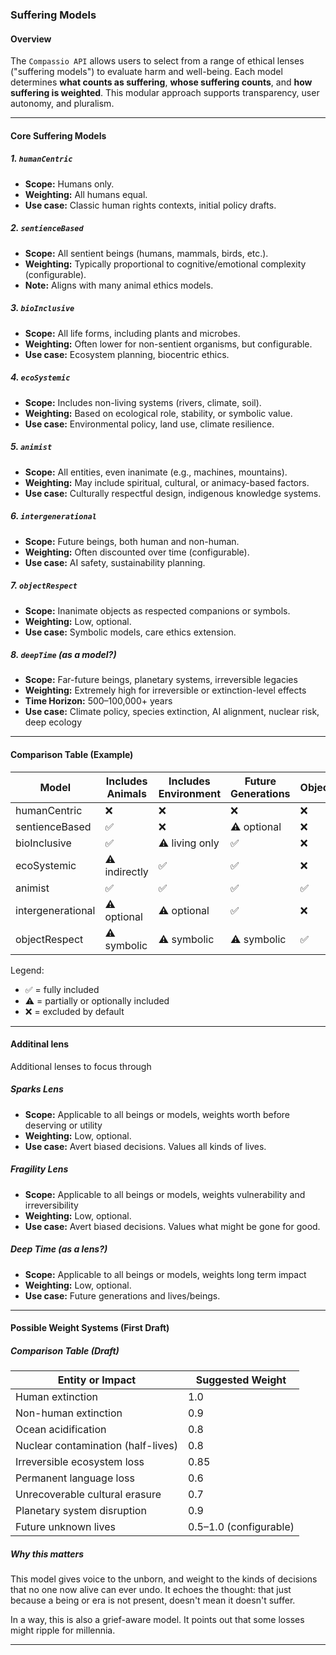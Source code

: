### Suffering Models

#### Overview

The `Compassio API` allows users to select from a range of ethical lenses ("suffering models") to evaluate harm and well-being. Each model determines **what counts as suffering**, **whose suffering counts**, and **how suffering is weighted**. This modular approach supports transparency, user autonomy, and pluralism.

---

#### Core Suffering Models

##### 1. `humanCentric`

- **Scope:** Humans only.
- **Weighting:** All humans equal.
- **Use case:** Classic human rights contexts, initial policy drafts.

##### 2. `sentienceBased`

- **Scope:** All sentient beings (humans, mammals, birds, etc.).
- **Weighting:** Typically proportional to cognitive/emotional complexity (configurable).
- **Note:** Aligns with many animal ethics models.

##### 3. `bioInclusive`

- **Scope:** All life forms, including plants and microbes.
- **Weighting:** Often lower for non-sentient organisms, but configurable.
- **Use case:** Ecosystem planning, biocentric ethics.

##### 4. `ecoSystemic`

- **Scope:** Includes non-living systems (rivers, climate, soil).
- **Weighting:** Based on ecological role, stability, or symbolic value.
- **Use case:** Environmental policy, land use, climate resilience.

##### 5. `animist`

- **Scope:** All entities, even inanimate (e.g., machines, mountains).
- **Weighting:** May include spiritual, cultural, or animacy-based factors.
- **Use case:** Culturally respectful design, indigenous knowledge systems.

##### 6. `intergenerational`

- **Scope:** Future beings, both human and non-human.
- **Weighting:** Often discounted over time (configurable).
- **Use case:** AI safety, sustainability planning.

##### 7. `objectRespect`

- **Scope:** Inanimate objects as respected companions or symbols.
- **Weighting:** Low, optional.
- **Use case:** Symbolic models, care ethics extension.

##### 8. `deepTime` (as a model?)

- **Scope:** Far-future beings, planetary systems, irreversible legacies
- **Weighting:** Extremely high for irreversible or extinction-level effects
- **Time Horizon:** 500–100,000+ years
- **Use case:** Climate policy, species extinction, AI alignment, nuclear risk, deep ecology

---

#### Comparison Table (Example)

| Model             | Includes Animals | Includes Environment | Future Generations | Objects |
| ----------------- | ---------------- | -------------------- | ------------------ | ------- |
| humanCentric      | ❌               | ❌                   | ❌                 | ❌      |
| sentienceBased    | ✅               | ❌                   | ⚠️ optional        | ❌      |
| bioInclusive      | ✅               | ⚠️ living only       | ✅                 | ❌      |
| ecoSystemic       | ⚠️ indirectly    | ✅                   | ✅                 | ❌      |
| animist           | ✅               | ✅                   | ✅                 | ✅      |
| intergenerational | ⚠️ optional      | ⚠️ optional          | ✅                 | ❌      |
| objectRespect     | ⚠️ symbolic      | ⚠️ symbolic          | ⚠️ symbolic        | ✅      |

Legend:

- ✅ = fully included
- ⚠️ = partially or optionally included
- ❌ = excluded by default

---

#### Additinal lens

Additional lenses to focus through

##### Sparks Lens

- **Scope:** Applicable to all beings or models, weights worth before deserving or utility
- **Weighting:** Low, optional.
- **Use case:** Avert biased decisions. Values all kinds of lives.

##### Fragility Lens

- **Scope:** Applicable to all beings or models, weights vulnerability and irreversibility
- **Weighting:** Low, optional.
- **Use case:** Avert biased decisions. Values what might be gone for good.

##### Deep Time (as a lens?)

- **Scope:** Applicable to all beings or models, weights long term impact
- **Weighting:** Low, optional.
- **Use case:** Future generations and lives/beings.

---

#### Possible Weight Systems (First Draft)

##### Comparison Table (Draft)

| Entity or Impact                   | Suggested Weight       |
| ---------------------------------- | ---------------------- |
| Human extinction                   | 1.0                    |
| Non-human extinction               | 0.9                    |
| Ocean acidification                | 0.8                    |
| Nuclear contamination (half-lives) | 0.8                    |
| Irreversible ecosystem loss        | 0.85                   |
| Permanent language loss            | 0.6                    |
| Unrecoverable cultural erasure     | 0.7                    |
| Planetary system disruption        | 0.9                    |
| Future unknown lives               | 0.5–1.0 (configurable) |

##### Why this matters

This model gives voice to the unborn, and weight to the kinds of decisions that no one now alive can ever undo. It echoes the thought: that just because a being or era is not present, doesn't mean it doesn't suffer.

In a way, this is also a grief-aware model. It points out that some losses might ripple for millennia.

---

